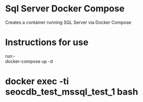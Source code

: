 # Sql Server Docker Compose
Creates a container running SQL Server via Docker Compose


# Instructions for use
run:-<br>
docker-compose up -d

# docker exec -ti seocdb_test_mssql_test_1 bash